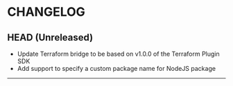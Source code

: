CHANGELOG
=========

## HEAD (Unreleased)
* Update Terraform bridge to be based on v1.0.0 of the Terraform Plugin SDK
* Add support to specify a custom package name for NodeJS package

---

